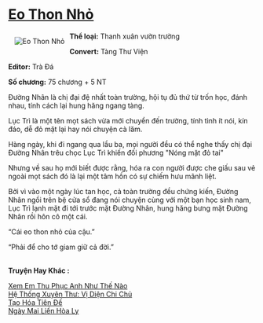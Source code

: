 <a href="https://utruyen.com/eo-thon-nho/17553/" title="Eo Thon Nhỏ"><h1>Eo Thon Nhỏ</h1></a><div style="display:table"><img align="right" style="float: left; padding: 10px;" src="https://utruyen.com/images/story/200x260/eo-thon-nho.jpg" alt="Eo Thon Nhỏ"><b>Thể loại:</b> Thanh xuân vườn trường<p></p><b>Convert:</b> Tàng Thư Viện<p></p><b>Editor:</b> Trà Đá<p></p><b>Số chương:</b> 75 chương + 5 NT<p></p>Đường Nhân là chị đại đệ nhất toàn trường, hội tụ đủ thứ từ trốn học, đánh nhau, tính cách lại hung hăng ngang tàng.<p></p>Lục Trì là một tên mọt sách vừa mới chuyển đến trường, tính tình ít nói, kín đáo, dễ đỏ mặt lại hay nói chuyện cà lăm.<p></p>Hàng ngày, khi đi ngang qua lầu ba, mọi người đều có thể nghe thấy chị đại Đường Nhân trêu chọc Lục Trì khiến đối phương "Nóng mặt đỏ tai"<p></p>Nhưng về sau họ mới biết được rằng, hóa ra con người được che giấu sau vẻ ngoài mọt sách đó là lại một tâm hồn có sự chiếm hưu mãnh liệt.<p></p>Bởi vì vào một ngày lúc tan học, cả toàn trường đều chứng kiến, Đường Nhân ngồi trên bệ cửa sổ đang nói chuyện cùng với một bạn học sinh nam, Lục Trì lạnh mặt đi tới trước mặt Đường Nhân, hung hăng bưng mặt Đường Nhân rồi hôn cô một cái.<p></p>“Cái eo thon nhỏ của cậu.”<p></p>“Phải để cho tớ giam giữ cả đời.”</div><p><br><b>Truyện Hay Khác :</b></p><a href="https://utruyen.com/xem-em-thu-phuc-anh-nhu-the-nao/19188/" alt="Xem Em Thu Phục Anh Như Thế Nào">Xem Em Thu Phục Anh Như Thế Nào</a><br/><a href="https://dammyh.wordpress.com/2019/11/07/he-thong-xuyen-thu-vi-dien-chi-chu/" alt="Hệ Thống Xuyên Thư: Vị Diện Chi Chủ">Hệ Thống Xuyên Thư: Vị Diện Chi Chủ</a><br/><a href="https://github.com/quanluxury/truyenhot/tree/master/truyenhay/17011/" alt="Tạo Hóa Tiên Đế">Tạo Hóa Tiên Đế</a><br/><a href="https://github.com/quanluxury/ngontinhhot/tree/master/truyenhay/21780/" alt="Ngày Mai Liền Hòa Ly">Ngày Mai Liền Hòa Ly</a><br/>